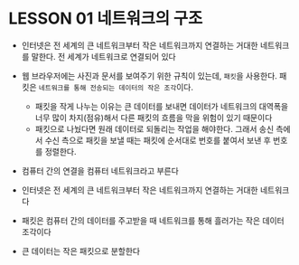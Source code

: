 # LESSON 01 네트워크의 구조

- 인터넷은 전 세계의 큰 네트워크부터 작은 네트워크까지 연결하는 거대한 네트워크를 말한다. 전 세계가 네트워크로 연결되어 있다
- 웹 브라우저에는 사진과 문서를 보여주기 위한 규칙이 있는데, `패킷`을 사용한다. 패킷은 `네트워크를 통해 전송되는 데이터의 작은 조각`이다.
    - 패킷을 작게 나누는 이유는 큰 데이터를 보내면 데이터가 네트워크의 대역폭을 너무 많이 차지(점유)해서 다른 패킷의 흐름을 막을 위험이 있기 때문이다
    - 패킷으로 나눴다면 원래 데이터로 되돌리는 작업을 해야한다. 그래서 송신 측에서 수신 측으로 패킷을 보낼 때는 패킷에 순서대로 번호를 붙여서 보낸 후 번호를 정렬한다.
    
- 컴퓨터 간의 연결을 컴퓨터 네트워크라고 부른다
- 인터넷은 전 세계의 큰 네트워크부터 작은 네트워크까지 연결하는 거대한 네트워크다
- 패킷은 컴퓨터 간의 데이터를 주고받을 때 네트워크를 통해 흘러가는 작은 데이터 조각이다
- 큰 데이터는 작은 패킷으로 분할한다
